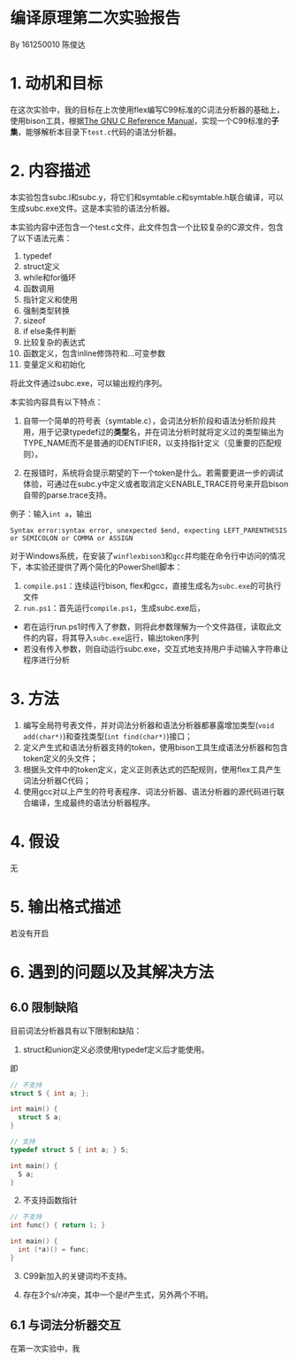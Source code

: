 # 编译原理第二次实验报告

By 161250010 陈俊达

# 1. 动机和目标

在这次实验中，我的目标在上次使用flex编写C99标准的C词法分析器的基础上，使用bison工具，根据[The GNU C Reference Manual](https://www.gnu.org/software/gnu-c-manual/gnu-c-manual.pdf)，实现一个C99标准的**子集**，能够解析本目录下`test.c`代码的语法分析器。

# 2. 内容描述

本实验包含subc.l和subc.y，将它们和symtable.c和symtable.h联合编译，可以生成subc.exe文件。这是本实验的语法分析器。

本实验内容中还包含一个test.c文件，此文件包含一个比较复杂的C源文件，包含了以下语法元素：

1. typedef
2. struct定义
3. while和for循环
4. 函数调用
5. 指针定义和使用
6. 强制类型转换
7. sizeof
8. if else条件判断
9. 比较复杂的表达式
10. 函数定义，包含inline修饰符和...可变参数
11. 变量定义和初始化

将此文件通过subc.exe，可以输出规约序列。

本实验内容具有以下特点：

1. 自带一个简单的符号表（symtable.c），会词法分析阶段和语法分析阶段共用，用于记录typedef过的**类型**名，并在词法分析时就将定义过的类型输出为TYPE_NAME而不是普通的IDENTIFIER，以支持指针定义（见重要的匹配规则）。

2. 在报错时，系统将会提示期望的下一个token是什么。若需要更进一步的调试体验，可通过在subc.y中定义或者取消定义ENABLE_TRACE符号来开启bison自带的parse.trace支持。

例子：输入`int a`，输出

```
Syntax error:syntax error, unexpected $end, expecting LEFT_PARENTHESIS or SEMICOLON or COMMA or ASSIGN
```

对于Windows系统，在安装了`winflexbison3`和`gcc`并均能在命令行中访问的情况下，本实验还提供了两个简化的PowerShell脚本：

1. `compile.ps1`：连续运行bison, flex和gcc，直接生成名为`subc.exe`的可执行文件
2. `run.ps1`：首先运行`compile.ps1`，生成subc.exe后，
  - 若在运行run.ps1时传入了参数，则将此参数理解为一个文件路径，读取此文件的内容，将其导入`subc.exe`运行，输出token序列
  - 若没有传入参数，则自动运行subc.exe，交互式地支持用户手动输入字符串让程序进行分析

# 3. 方法

1. 编写全局符号表文件，并对词法分析器和语法分析器都暴露增加类型(`void add(char*)`)和查找类型(`int find(char*)`)接口；
2. 定义产生式和语法分析器支持的token，使用bison工具生成语法分析器和包含token定义的头文件；
3. 根据头文件中的token定义，定义正则表达式的匹配规则，使用flex工具产生词法分析器C代码；
4. 使用gcc对以上产生的符号表程序、词法分析器、语法分析器的源代码进行联合编译，生成最终的语法分析器程序。

# 4. 假设

无

# 5. 输出格式描述

若没有开启


# 6. 遇到的问题以及其解决方法

## 6.0 限制缺陷

目前词法分析器具有以下限制和缺陷：

1. struct和union定义必须使用typedef定义后才能使用。

即
```c
// 不支持
struct S { int a; };

int main() {
  struct S a;
}

// 支持
typedef struct S { int a; } S;

int main() {
  S a;
}

```

2. 不支持函数指针

```c
// 不支持
int func() { return 1; }

int main() {
  int (*a)() = func;
}
```

3. C99新加入的关键词均不支持。

4. 存在3个s/r冲突，其中一个是if产生式，另外两个不明。

## 6.1 与词法分析器交互

在第一次实验中，我
